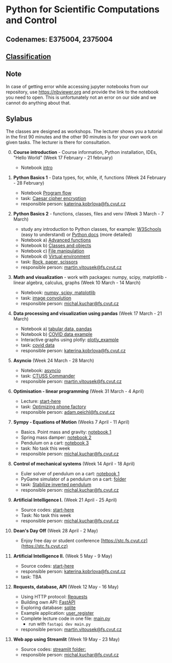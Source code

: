 # Python for Scientific Computations and Control 
## Codenames: E375004, 2375004

## [Classification](courses/classification.md)

## Note

In case of getting error while accessing jupyter notebooks from our repository, use https://nbviewer.org and provide the link to the notebook you need to open. This is unfortunately not an error on our side and we cannot do anything about that.

## Sylabus
The classes are designed as workshops. The lecturer shows you a tutorial in the first 90 minutes and the other 90 minutes is for your own work on given tasks. The lecturer is there for consultation.

0. **Course introduction** - Course information, Python installation, IDEs, "Hello World" (Week 17 February - 21 february)

   - Notebook [intro](courses/intro.md)

1. **Python Basics 1** - Data types, for, while, if, functions (Week 24 February - 28 February)

   - Notebook [Program flow](courses/E375004/python_basics_1/basics_01.ipynb)
   - task: [Caesar cipher encryption](https://github.com/CVUT-FS-12110/Python-for-Scientific-Computations-and-Control/blob/master/tasks/EN_Caesar_cipher_encryption.ipynb)
   - responsible person: katerina.kobrlova@fs.cvut.cz
   
1. **Python Basics 2** - functions, classes, files and venv (Week 3 March - 7 March)

   - study any introduction to Python classes, for example: [W3Schools](https://www.w3schools.com/python/python_classes.asp) (easy to understand) or [Python docs](https://docs.python.org/3/tutorial/classes.html) (more detailed)
   - Notebook a) [Advanced functions](courses/E375004/python_basics_2/basics_02a_functions_adv.ipynb)
   - Notebook b) [Classes and objects](courses/E375004/python_basics_2/basics_02b_oop.ipynb)
   - Notebook c) [File manipulation](courses/E375004/python_basics_2/basics_02c_files.ipynb)
   - Notebook d) [Virtual environment](courses/E375004/python_basics_2/basics_02d_venv.ipynb)
   - task: [Rock, paper, scissors](https://github.com/CVUT-FS-12110/Python-for-Scientific-Computations-and-Control/tree/master/tasks/rock_paper_scissors)
   - responsible person: martin.vitousek@fs.cvut.cz

1. **Math and visualization** - work with packages: numpy, scipy, matplotlib - linear algebra, calculus, graphs (Week 10 March - 14 March)

   - Notebook: [numpy, scipy, matplotlib](courses/E375004/numpy_matplotlib/numpy_matplotlib.ipynb)
   - task: [image convolution](tasks/convolution/EN_numpy_convolution_filter.ipynb)
   - responsible person: michal.kuchar@fs.cvut.cz


1. **Data processing and visualization using pandas** (Week 17 March - 21 March)

   - Notebook a) [tabular data, pandas](courses/E375004/data_pandas/basics_01.ipynb)
   - Notebook b) [COVID data example](courses/E375004/data_pandas/basics_02.ipynb)
   - Interactive graphs using plotly: [plotly_example](courses/E375004/data_pandas/visualization.ipynb)
   - task: [covid data](tasks/EN_pandas_covid_2.ipynb)
   - responsible person: katerina.kobrlova@fs.cvut.cz

1. **Asyncio** (Week 24 March - 28 March)

   - Notebook: [asyncio](courses/E375004/asyncio/asyncio.ipynb)
   - task: [CTUSS Commander](tasks/ctuss_commander/README.md)
   - responsible person: martin.vitousek@fs.cvut.cz

1. **Optimisation - linear programming** (Week 31 March - 4 April)

   - Lecture: [start-here](courses/E375004/optimisation/cvxpy.md)
   - task: [Optimizing phone factory](tasks/EN_cvxpy_factory.ipynb)
   - responsible person: adam.peichl@fs.cvut.cz

1. **Sympy - Equations of Motion** (Weeks 7 April - 11 April)

   - Basics. Point mass and gravity: [notebook 1](courses/E375004/lagrange2eom/lagrangian_point_mass.ipynb)
   - Spring mass damper:  [notebook 2](courses/E375004/lagrange2eom/lagrangian_mass_spring_damper_gravity.ipynb)
   - Pendulum on a cart: [notebook 3](courses/E375004/lagrange2eom/lagrangian_cart_rigid_pendulum_with_force.ipynb)
   - task: No task this week
   - responsible person: michal.kuchar@fs.cvut.cz


2. **Control of mechanical systems** (Week 14 April - 18 April)

   - Euler solver of pendulum on a cart: [notebook 1](courses/E375004/lagrange2eom/cartpole_solver_tutorial.ipynb)
   - PyGame simulator of a pendulum on a cart: [folder](courses/E375004/control2/)
   - task: [Stabilize inverted pendulum](tasks/control_2/controller.ipynb)
   - responsible person: michal.kuchar@fs.cvut.cz

3. **Artificial Intelligence I.** (Week 21 April - 25 April)

    - Source codes: [start-here](courses/E375004/ai_chapter1/ai_chapter1.md)
    - Task: No task this week
    - responsible person: michal.kuchar@fs.cvut.cz

4. **Dean's Day Off** (Week 28 April - 2 May)

    - Enjoy free day or student conference [https://stc.fs.cvut.cz](https://stc.fs.cvut.cz)


1. **Artificial Intelligence II.** (Week 5 May - 9 May)

    - Source codes: [start-here](courses/E375004/ai_chapter2/ai_chapter2.md)
    - responsible person: katerina.kobrlova@fs.cvut.cz
    - task: TBA

1. **Requests, database, API** (Week 12 May - 16 May)

    - Using HTTP protocol: [Requests](courses/E375004/requests_api_db/requests.ipynb)
    - Building own API: [FastAPI](courses/E375004/requests_api_db/fastapi.ipynb)
    - Exploring database: [sqlite](courses/E375004/requests_api_db/sqlite_db.ipynb)
    - Example application: [user_register](courses/E375004/requests_api_db/user_register.ipynb)
    - Complete lecture code in one file: [main.py](courses/E375004/requests_api_db/main.py)
        - run with `fastapi dev main.py`
    - responsible person: martin.vitousek@fs.cvut.cz

1. **Web app using Streamlit** (Week 19 May - 23 May)

    - Source codes: [streamlit folder:](courses/E375004/streamlit)
    - responsible person: michal.kuchar@fs.cvut.cz


